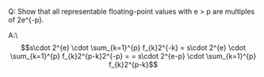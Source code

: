 Q: Show that all representable floating-point values with e > p are multiples of 2e^{-p}.

A:\\
$$s\cdot 2^{e} \cdot \sum_{k=1}^{p} f_{k}2^{-k} = s\cdot 2^{e} \cdot \sum_{k=1}^{p} f_{k}2^{p-k}2^{-p} = = s\cdot 2^{e-p} \cdot \sum_{k=1}^{p} f_{k}2^{p-k}$$